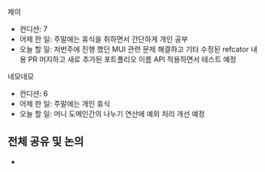 
제이
- 컨디션: 7
- 어제 한 일: 주말에는 휴식을 취하면서 간단하게 개인 공부
- 오늘 할 일: 저번주에 진행 했던 MUI 관련 문제 해결하고 기타 수정된 refcator 내용 PR 머지하고 새로 추가된 포트폴리오 이름 API 적용하면서 테스트 예정

네모네모
- 컨디션: 6
- 어제 한 일: 주말에는 개인 휴식
- 오늘 할 일: 머니 도메인간의 나누기 연산에 예외 처리 개선 예정

## 전체 공유 및 논의
- 